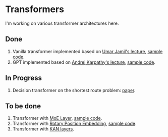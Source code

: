 # Transformers
I'm working on various transformer architectures here.

## Done
1. Vanilla transformer implemented based on [Umar Jamil's lecture](https://youtu.be/ISNdQcPhsts?si=kd00dN1GiQRQgQoj), [sample code](https://github.com/hkproj/pytorch-transformer).
2. GPT implemented based on [Andrej Karpathy's lecture](https://youtu.be/kCc8FmEb1nY?si=ZnAfFHPO1ly3Ie0t), [sample code](https://github.com/karpathy/ng-video-lecture).

## In Progress
1. Decision transformer on the shortest route problem: [paper](https://arxiv.org/pdf/2106.01345).

## To be done
1. Transformer with [MoE Layer](https://arxiv.org/pdf/1701.06538), [sample code](https://github.com/YeonwooSung/Pytorch_mixture-of-experts?tab=readme-ov-file).
2. Transformer with [Rotary Position Embedding](https://arxiv.org/pdf/2104.09864), [sample code](https://github.com/ZhuiyiTechnology/roformer).
3. Transformer with [KAN layers](https://arxiv.org/pdf/2404.19756).
